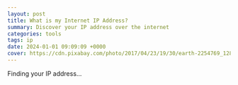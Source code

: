 ```yaml
---
layout: post
title: What is my Internet IP Address?
summary: Discover your IP address over the internet
categories: tools
tags: ip
date: 2024-01-01 09:09:09 +0000
cover: https://cdn.pixabay.com/photo/2017/04/23/19/30/earth-2254769_1280.jpg
---
```


<div id="ipaddress">Finding your IP address...</div>

<script>
	window.addEventListener('load', async function(){
		try{
			const response = await fetch("https://api.ipify.org/?format=json");
			var data = await response.json();
			document.getElementById("ipaddress").innerHTML = "<span style='font-size:26px; font-weight:bold'>" + data.ip + "</span><br>Your IP address";
		}
		catch(err){
			document.getElementById("ipaddress").innerText = "Timeout, Please refresh and try again.";
		}
	});
</script>
